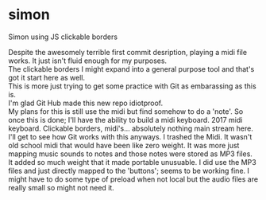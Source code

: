 # simon
Simon using JS clickable borders

Despite the awesomely terrible first commit desription, playing a midi file works.  It just isn't fluid enough for my purposes.  
The clickable borders I might expand into a general purpose tool and that's got it start here as well.  
This is more just trying to get some practice with Git as embarassing as this is.  
I'm glad Git Hub made this new repo idiotproof.  
My plans for this is still use the midi but find somehow to do a 'note'.  So once this is done; I'll have the ability to build 
a midi keyboard.  2017 midi keyboard.  Clickable borders, midi's... absolutely nothing main stream here.  
I'll get to see how Git works with this anyways.
I trashed the Midi.  It wasn't old school midi that would have been like zero weight.  It was more just mapping music sounds to notes and those notes were stored as MP3 files.  It added so much weight that it made portable unusuable.  I did use the MP3 files and just directly mapped to the 'buttons'; seems to be working fine.  I might have to do some type of preload when not local but the audio files are really small so might not need it.  


